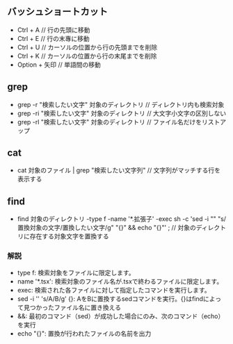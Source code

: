 ## バッシュショートカット
- Ctrl + A // 行の先頭に移動
- Ctrl + E // 行の末專に移動
- Ctrl + U // カーソルの位置から行の先頭までを削除
- Ctrl + K // カーソルの位置から行の末尾までを削除
- Option + 矢印 // 単語間の移動

## grep
- grep -r "検索したい文字" 対象のディレクトリ // ディレクトリ内も検索対象
- grep -ri "検索したい文字" 対象のディレクトリ // 大文字小文字の区別しない
- grep -rl "検索したい文字" 対象のディレクトリ // ファイル名だけをリストアップ

## cat
- cat 対象のファイル | grep "検索したい文字列" // 文字列がマッチする行を表示する

## find
- find 対象のディレクトリ -type f -name '*.拡張子' -exec sh -c 'sed -i "" "s/置換対象の文字/置換したい文字/g" "{}" && echo "{}"' \;  // 対象のディレクトリに存在する対象文字を置換する

### 解説
- type f: 検索対象をファイルに限定します。
- name '*.tsx': 検索対象のファイル名が.tsxで終わるファイルに限定します。
- exec: 検索された各ファイルに対して指定したコマンドを実行します。
- sed -i '' 's/A/B/g' {}: AをBに置換するsedコマンドを実行。{}はfindによって見つかったファイル名に置き換える
- &&: 最初のコマンド（sed）が成功した場合にのみ、次のコマンド（echo）を実行
- echo "{}": 置換が行われたファイルの名前を出力

